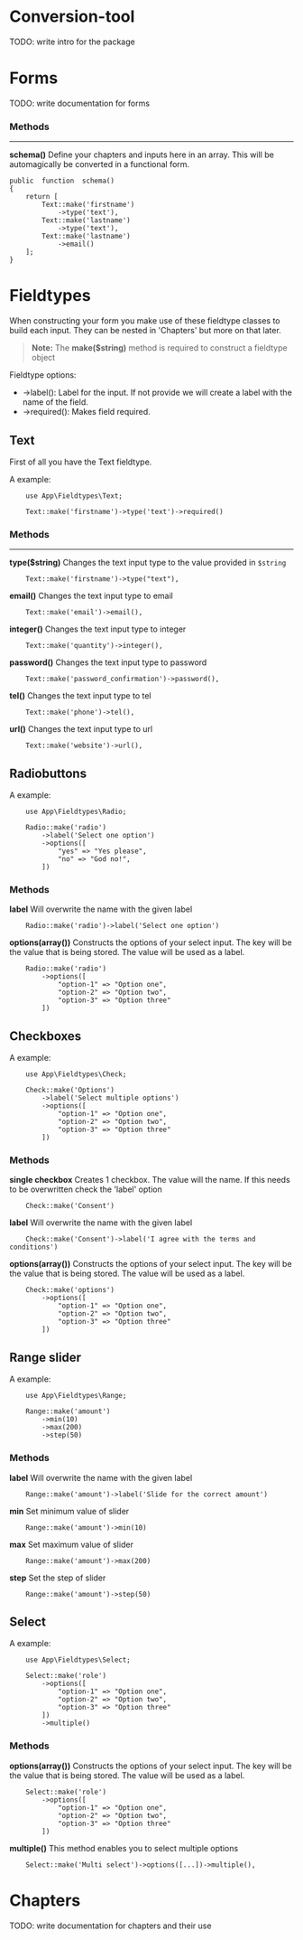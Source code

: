 # Conversion-tool

TODO: write intro for the package


# Forms

TODO: write documentation for forms

### Methods
****

**schema()** 
Define your chapters and inputs here in an array. This will be automagically be converted in a functional form.

```
public  function  schema()
{
	return [
		Text::make('firstname')
			->type('text'),
		Text::make('lastname')
			->type('text'),
		Text::make('lastname')
			->email()
	];
}
```

# Fieldtypes

When constructing your form you make use of these fieldtype classes to build each input. 
They can be nested in 'Chapters' but more on that later.

> **Note:** The **make($string)** method is required to construct a fieldtype object

Fieldtype options:
* ->label(): Label for the input. If not provide we will create a label with the name of the field.
* ->required(): Makes field required.

## Text

First of all you have the Text fieldtype. 

A example:
```
	use App\Fieldtypes\Text;
	
	Text::make('firstname')->type('text')->required()
```

### Methods
****

**type($string)** 
Changes the text input type to the value provided in  ` $string `

```
	Text::make('firstname')->type("text"),
```

**email()** 
Changes the text input type to email

```
	Text::make('email')->email(),
```

**integer()** 
Changes the text input type to integer

```
	Text::make('quantity')->integer(),
```

**password()** 
Changes the text input type to password

```
	Text::make('password_confirmation')->password(),
```

**tel()** 
Changes the text input type to tel

```
	Text::make('phone')->tel(),
```

**url()** 
Changes the text input type to url

```
	Text::make('website')->url(),
```

## Radiobuttons

A example:
```
	use App\Fieldtypes\Radio;
	
    Radio::make('radio')
        ->label('Select one option')
        ->options([
            "yes" => "Yes please",
            "no" => "God no!",
        ])
```

### Methods
**label**
Will overwrite the name with the given label
```
    Radio::make('radio')->label('Select one option')
```

**options(array())** 
Constructs the options of your select input. The key will be the value that is being stored. The value will be used as a label.

```
	Radio::make('radio')
        ->options([
            "option-1" => "Option one",
            "option-2" => "Option two",
            "option-3" => "Option three"
        ])
```

## Checkboxes

A example:
```
	use App\Fieldtypes\Check;
	
    Check::make('Options')
        ->label('Select multiple options')
        ->options([
            "option-1" => "Option one",
            "option-2" => "Option two",
            "option-3" => "Option three"
        ])
```

### Methods

**single checkbox**
Creates 1 checkbox. The value will the name.
If this needs to be overwritten check the 'label' option 
```
    Check::make('Consent')
```

**label**
Will overwrite the name with the given label
```
    Check::make('Consent')->label('I agree with the terms and conditions')
```

**options(array())** 
Constructs the options of your select input. The key will be the value that is being stored. The value will be used as a label.

```
	Check::make('options')
        ->options([
            "option-1" => "Option one",
            "option-2" => "Option two",
            "option-3" => "Option three"
        ])
```

## Range slider
A example:
```
	use App\Fieldtypes\Range;
	
    Range::make('amount')
        ->min(10)
        ->max(200)
        ->step(50)
```
### Methods
**label**
Will overwrite the name with the given label
```
    Range::make('amount')->label('Slide for the correct amount')
```

**min**
Set minimum value of slider
```
    Range::make('amount')->min(10)
```

**max**
Set maximum value of slider
```
    Range::make('amount')->max(200)
```

**step**
Set the step of slider
```
    Range::make('amount')->step(50)
```

## Select

A example:
```
	use App\Fieldtypes\Select;
	
	Select::make('role')
        ->options([
            "option-1" => "Option one",
            "option-2" => "Option two",
            "option-3" => "Option three"
        ])
        ->multiple()
```
### Methods

**options(array())** 
Constructs the options of your select input. The key will be the value that is being stored. The value will be used as a label.

```
	Select::make('role')
        ->options([
            "option-1" => "Option one",
            "option-2" => "Option two",
            "option-3" => "Option three"
        ])
```

**multiple()** 
This method enables you to select multiple options

```
	Select::make('Multi select')->options([...])->multiple(),
```

# Chapters

TODO: write documentation for chapters and their use

